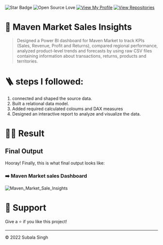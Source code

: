 ![Star Badge](https://img.shields.io/static/v1?label=%F0%9F%8C%9F&message=If%20Useful&style=style=flat&color=BC4E99)
![Open Source Love](https://badges.frapsoft.com/os/v1/open-source.svg?v=103)
[![View My Profile](https://img.shields.io/badge/View-My_Profile-green?logo=GitHub)](https://github.com/subalasingh)
[![View Repositories](https://img.shields.io/badge/View-My_Repositories-blue?logo=GitHub)](https://github.com/subalasingh?tab=repositories)

# 🌟 Maven Market Sales Insights

>Designed a Power BI dashboard for Maven Market to track KPIs (Sales, Revenue, Profit and Returns), compared regional performance, analyzed product-level trends and forecasts by using raw CSV files containing information about transactions, returns, products and territories.

# 🪜 steps I followed:
1. connected and shaped the source data.
3. Built a relational data model.
4. Added required calculated coloums and DAX measures
5. Designed an interactive report to analyze and visualize the data.
  

# 🧙‍♂️ Result

 ## Final Output
Hooray! Finally, this is what final output looks like:

### ➡️ **Maven Market sales Dashboard**

![Maven_Market_Sale_Insights](https://user-images.githubusercontent.com/90029373/172160990-05c77b58-c5d4-4153-a3c5-76e95182363e.png)

# 👏 Support

Give a ⭐️ if you like this project!
___________________________________

<p>&copy; 2022 Subala Singh</p>
